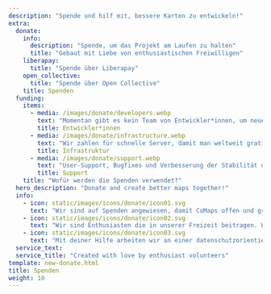 ```yaml
---
description: "Spende und hilf mit, bessere Karten zu entwickeln!"
extra:
  donate:
    info:
      description: "Spende, um das Projekt am Laufen zu halten"
      title: "Gebaut mit Liebe von enthusiastischen Freiwilligen"
    liberapay:
      title: "Spende über Liberapay"
    open_collective:
      title: "Spende über Open Collective"
    title: Spenden
  funding:
    items:
      - media: /images/donate/developers.webp
        text: "Momentan gibt es kein Team von Entwickler*innen, um neue Features zu entwickeln und die App zu verbessern. Um das Produkt kontinuierlich weiterzuentwickeln, wird ein Kernteam gebraucht."
        title: Entwickler*innen
      - media: /images/donate/infrastructure.webp
        text: "Wir zahlen für schnelle Server, damit man weltweit gratis Kartenupdates ohne Verzögerungen runterladen können. Die Summe des Datentransfers beträgt mehrere Hunderte Terabytes monatlich und steigt weiterhin."
        title: Infrastruktur
      - media: /images/donate/support.webp
        text: "User-Support, Bugfixes und Verbesserung der Stabilität der App sind unsere höchsten Prioritäten. Die Liste der Anfragen und gemeldeten Bugs wächst täglich, und es gibt viele Supportanfragen im App Store, Google Play und via Email."
        title: Support
    title: "Wofür werden die Spenden verwendet?"
  hero_description: "Donate and create better maps together!"
  info:
    - icon: static/images/icons/donate/icon01.svg
      text: "Wir sind auf Spenden angewiesen, damit CoMaps offen und gratis bleibt"
    - icon: static/images/icons/donate/icon02.svg
      text: "Wir sind Enthusiasten die in unserer Freizeit beitragen. Wir lieben was wir tun, und wir lieben unsere Benutzer*innen"
    - icon: static/images/icons/donate/icon03.svg
      text: "Mit deiner Hilfe arbeiten wir an einer datenschutzorientierten Navigationsapp als erste Wahl auf dem Markt"
  service_text:
  service_title: "Created with love by enthusiast volunteers"
template: new-donate.html
title: Spenden
weight: 10
---
```

